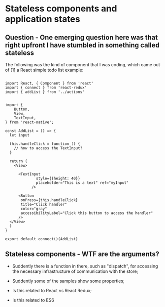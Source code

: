 # Stateless components and application states 

## Question - One emerging question here was that right upfront I have stumbled in something called stateless

The following was the kind of component that I was coding, which came out of [1] a React simple todo list example: 

```

import React, { Component } from 'react'
import { connect } from 'react-redux'
import { addList } from '../actions'


import {
    Button,
    View,
    TextInput,
} from 'react-native';

const AddList = () => {
  let input

  this.handleClick = function () {
	// how to access the TextInput? 
  }

  return (
    <View>

      <TextInput
              style={{height: 40}}
              placeholder="This is a text" ref="myInput"
            />

      <Button
       onPress={this.handleClick}
       title="Click handler"
       color="gray"
       accessibilityLabel="Click this button to access the handler"
      />
  </View>
  )
}

export default connect()(AddList)

```


## Stateless components - WTF are the arguments? 

* Suddently there is a function in there, such as "dispatch", for accessing the necessary infrastructure of communication with the store; 

* Suddently some of the samples show some properties; 

* Is this related to React vs React Redux; 

* Is this related to ES6
